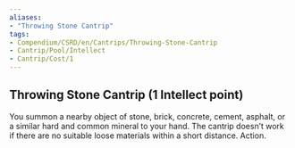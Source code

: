 ```yaml
---
aliases:
- "Throwing Stone Cantrip"
tags:
- Compendium/CSRD/en/Cantrips/Throwing-Stone-Cantrip
- Cantrip/Pool/Intellect
- Cantrip/Cost/1
---
```


## Throwing Stone Cantrip  (1 Intellect point)
You summon a nearby object of stone, brick, concrete, cement, asphalt, or a similar hard and common mineral to your hand. The cantrip doesn’t work if there are no suitable loose materials within a short distance. Action. 



